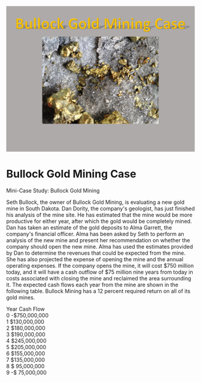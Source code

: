 <img src="Goldmine.PNG">

# Bullock Gold Mining Case  
 Mini-Case Study: Bullock Gold Mining

Seth Bullock, the owner of Bullock Gold Mining, is evaluating a new gold mine in South Dakota. Dan Dority, the company's geologist, has just finished his analysis of the mine site. He has estimated that the mine would be more productive for either year, after which the gold would be completely mined. Dan has taken an estimate of the gold deposits to Alma Garrett, the company's financial officer. Alma has been asked by Seth to perform an analysis of the new mine and present her recommendation on whether the company should open the new mine. Alma has used the estimates provided by Dan to determine the revenues that could be expected from the mine. She has also projected the expense of opening the mine and the annual operating expenses. If the company opens the mine, it will cost $750 million today, and it will have a cash outflow of $75 million nine years from today in costs associated with closing the mine and reclaimed the area surrounding it. The expected cash flows each year from the mine are shown in the following table. Bullock Mining has a 12 percent required return on all of its gold mines.


Year Cash Flow  
0 -$750,000,000  
1 $130,000,000  
2 $180,000,000  
3 $190,000,000  
4 $245,000,000  
5 $205,000,000  
6 $155,000,000  
7 $135,000,000  
8 $ 95,000,000  
9 -$ 75,000,000  
